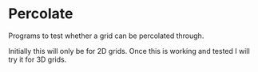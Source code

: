 # Percolate
Programs to test whether a grid can be percolated through.

Initially this will only be for 2D grids. Once this is working and tested I will try it for 3D grids.

